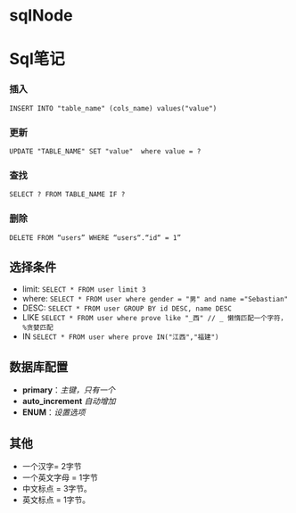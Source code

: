 # sqlNode


# Sql笔记

### 插入
 ` INSERT INTO "table_name" (cols_name) values("value") `

### 更新

 ` UPDATE "TABLE_NAME" SET "value"  where value = ? `

### 查找

` SELECT ? FROM TABLE_NAME IF ?  `

### 删除

` DELETE FROM “users” WHERE “users“.“id“ = 1”  `


## 选择条件 

- limit: ` SELECT * FROM user limit 3 `
- where: `SELECT * FROM user where gender = "男" and name ="Sebastian"`
- DESC: `SELECT * FROM user GROUP BY id DESC, name DESC`
- LIKE `SELECT * FROM user where prove like "_西" // _ 懒惰匹配一个字符， %贪婪匹配 `
- IN  `SELECT * FROM user where prove IN("江西","福建")`

## 数据库配置

- **primary**：*主键，只有一个*
- **auto_increment** *自动增加*
- **ENUM**：*设置选项*


## 其他

- 一个汉字= 2字节 
- 一个英文字母 = 1字节
- 中文标点 = 3字节。
- 英文标点 = 1字节。
